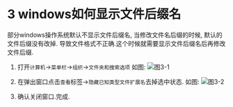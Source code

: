 3 windows如何显示文件后缀名
===

<div class="jumbotron">
	<p>部分windows操作系统默认不显示文件后缀名, 当修改文件名后缀的时候, 默认的文件后缀没有改掉. 导致文件格式不正确.这个时候就需要显示文件后缀名后再修改文件后缀.
	</p>
</div>

1. 打开`计算机`->`菜单栏`->`组织`->`文件夹和搜索选项`
如图:
![图3-1](http://localhost/img/windows/basic/3-1.png)

2. 在弹出窗口点击`查看`标签->`隐藏已知类型文件扩展名`去掉选中状态.
如图:
![图3-2](http://localhost/img/windows/basic/3-2.png)

3. 确认关闭窗口.完成.